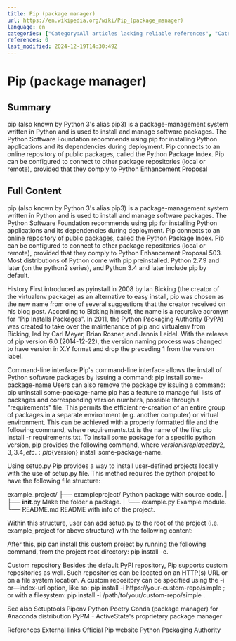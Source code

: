 ```yaml
---
title: Pip (package manager)
url: https://en.wikipedia.org/wiki/Pip_(package_manager)
language: en
categories: ["Category:All articles lacking reliable references", "Category:Articles lacking reliable references from November 2022", "Category:Articles with short description", "Category:Free package management systems", "Category:Free software programmed in Python", "Category:Python (programming language) development tools", "Category:Short description matches Wikidata", "Category:Software using the MIT license", "Category:Use dmy dates from June 2018"]
references: 0
last_modified: 2024-12-19T14:30:49Z
---
```


# Pip (package manager)

## Summary

pip (also known by Python 3's alias pip3) is a package-management system written in Python and is used to install and manage software packages. The Python Software Foundation recommends using pip for installing Python applications and its dependencies during deployment. Pip connects to an online repository of public packages, called the Python Package Index. Pip can be configured to connect to other package repositories (local or remote), provided that they comply to Python Enhancement Proposal 

## Full Content

pip (also known by Python 3's alias pip3) is a package-management system written in Python and is used to install and manage software packages. The Python Software Foundation recommends using pip for installing Python applications and its dependencies during deployment. Pip connects to an online repository of public packages, called the Python Package Index. Pip can be configured to connect to other package repositories (local or remote), provided that they comply to Python Enhancement Proposal 503.
Most distributions of Python come with pip preinstalled. Python 2.7.9 and later (on the python2 series), and Python 3.4 and later include pip by default.

History
First introduced as pyinstall in 2008 by Ian Bicking (the creator of the virtualenv package) as an alternative to easy install, pip was chosen as the new name from one of several suggestions that the creator received on his blog post. According to Bicking himself, the name is a recursive acronym for "Pip Installs Packages". In 2011, the Python Packaging Authority (PyPA) was created to take over the maintenance of pip and virtualenv from Bicking, led by Carl Meyer, Brian Rosner, and Jannis Leidel.
With the release of pip version 6.0 (2014-12-22), the version naming process was changed to have version in X.Y format and drop the preceding 1 from the version label.

Command-line interface
Pip's command-line interface allows the install of Python software packages by issuing a command: pip install some-package-name
Users can also remove the package by issuing a command: pip uninstall some-package-name
pip has a feature to manage full lists of packages and corresponding version numbers, possible through a "requirements" file. This permits the efficient re-creation of an entire group of packages in a separate environment (e.g. another computer) or virtual environment. This can be achieved with a properly formatted file and the following command, where requirements.txt is the name of the file: pip install -r requirements.txt.
To install some package for a specific python version, pip provides the following command, where ${version} is replaced by 2, 3, 3.4, etc.: pip${version} install some-package-name.

Using setup.py
Pip provides a way to install user-defined projects locally with the use of setup.py file. This method requires the python project to have the following file structure:

example_project/
├── exampleproject/      Python package with source code.
|    ├── __init__.py     Make the folder a package.
|    └── example.py      Example module.
└── README.md            README with info of the project.

Within this structure, user can add setup.py to the root of the project (i.e. example_project for above structure) with the following content:

After this, pip can install this custom project by running the following command, from the project root directory: pip install -e.

Custom repository
Besides the default PyPI repository, Pip supports custom repositories as well. Such repositories can be located on an HTTP(s) URL or on a file system location.
A custom repository can be specified using the -i or—index-url option, like so: pip install -i https://your-custom-repo/simple <package name>; or with a filesystem: pip install -i /path/to/your/custom-repo/simple <package name>.

See also
Setuptools
Pipenv
Python Poetry
Conda (package manager) for Anaconda distribution
PyPM - ActiveState's proprietary package manager

References
External links
Official Pip website
Python Packaging Authority
